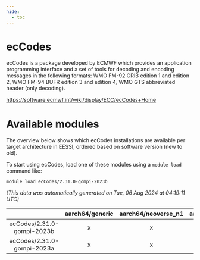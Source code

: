 ```yaml
---
hide:
  - toc
---
```


ecCodes
=======


ecCodes is a package developed by ECMWF which provides an application programming interface and a set of tools for decoding and encoding messages in the following formats: WMO FM-92 GRIB edition 1 and edition 2, WMO FM-94 BUFR edition 3 and edition 4, WMO GTS abbreviated header (only decoding).

https://software.ecmwf.int/wiki/display/ECC/ecCodes+Home
# Available modules


The overview below shows which ecCodes installations are available per target architecture in EESSI, ordered based on software version (new to old).

To start using ecCodes, load one of these modules using a `module load` command like:

```shell
module load ecCodes/2.31.0-gompi-2023b
```

*(This data was automatically generated on Tue, 06 Aug 2024 at 04:19:11 UTC)*  

| |aarch64/generic|aarch64/neoverse_n1|aarch64/neoverse_v1|x86_64/generic|x86_64/amd/zen2|x86_64/amd/zen3|x86_64/amd/zen4|x86_64/intel/haswell|x86_64/intel/skylake_avx512|
| :---: | :---: | :---: | :---: | :---: | :---: | :---: | :---: | :---: | :---: |
|ecCodes/2.31.0-gompi-2023b|x|x|x|x|x|x|x|x|x|
|ecCodes/2.31.0-gompi-2023a|x|x|x|x|x|x|-|x|x|
